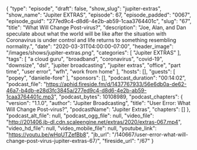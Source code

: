 {
  "type": "episode",
  "draft": false,
  "show_slug": "jupiter-extras",
  "show_name": "Jupiter EXTRAS",
  "episode": 67,
  "episode_padded": "0067",
  "episode_guid": "277ed9c4-d8d6-4e2b-ab59-1caa3764401c",
  "slug": "67",
  "title": "What Will Change Post-virus?",
  "description": "Joe, Alan, and Dan speculate about what the world will be like after the situation with Coronavirus is under control and life returns to something resembling normality.",
  "date": "2020-03-31T04:00:00-07:00",
  "header_image": "/images/shows/jupiter-extras.png",
  "categories": [
    "Jupiter EXTRAS"
  ],
  "tags": [
    "a cloud guru",
    "broadband",
    "coronavirus",
    "covid-19",
    "downsize",
    "dsl",
    "jupiter broadcasting",
    "jupiter extras",
    "office",
    "part time",
    "user error",
    "wfh",
    "work from home"
  ],
  "hosts": [],
  "guests": [
    "popey",
    "danielle-fore"
  ],
  "sponsors": [],
  "podcast_duration": "00:14:02",
  "podcast_file": "https://aphid.fireside.fm/d/1437767933/56e6db0a-de62-46a7-b4db-e28d3fc3845a/277ed9c4-d8d6-4e2b-ab59-1caa3764401c.mp3",
  "podcast_bytes": 10108989,
  "podcast_chapters": {
    "version": "1.1.0",
    "author": "Jupiter Broadcasting",
    "title": "User Error: What Will Change Post-virus?",
    "podcastName": "Jupiter Extras",
    "chapters": []
  },
  "podcast_alt_file": null,
  "podcast_ogg_file": null,
  "video_file": "http://201406.jb-dl.cdn.scaleengine.net/extras/2020/extras-067.mp4",
  "video_hd_file": null,
  "video_mobile_file": null,
  "youtube_link": "https://youtu.be/wHqUTZefBb8",
  "jb_url": "/140667/user-error-what-will-change-post-virus-jupiter-extras-67/",
  "fireside_url": "/67"
}

